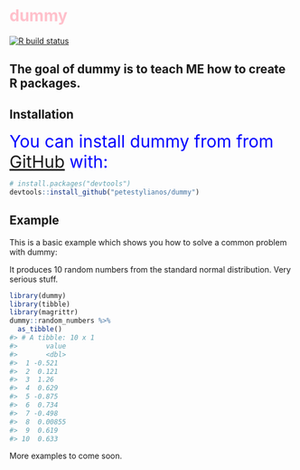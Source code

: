 
<!-- README.md is generated from README.Rmd. Please edit that file -->

# <span style="color:pink;">dummy</span>

<!-- badges: start -->

[![R build
status](https://github.com/petestylianos/dummy/workflows/R-CMD-check/badge.svg)](https://github.com/petestylianos/dummy/actions)
<!-- badges: end -->

<h2>

The goal of dummy is to teach ME how to create R packages.

</h2>

## Installation

<span style="color:blue;font-size:30px">You can install dummy from from
[GitHub](https://github.com/) with:</span>

``` r
# install.packages("devtools")
devtools::install_github("petestylianos/dummy")
```

## Example

This is a basic example which shows you how to solve a common problem
with dummy:

It produces 10 random numbers from the standard normal distribution.
Very serious stuff.

``` r
library(dummy)
library(tibble)
library(magrittr)
dummy::random_numbers %>% 
  as_tibble()
#> # A tibble: 10 x 1
#>       value
#>       <dbl>
#>  1 -0.521  
#>  2  0.121  
#>  3  1.26   
#>  4  0.629  
#>  5 -0.875  
#>  6  0.734  
#>  7 -0.498  
#>  8  0.00855
#>  9  0.619  
#> 10  0.633
```

More examples to come soon.
